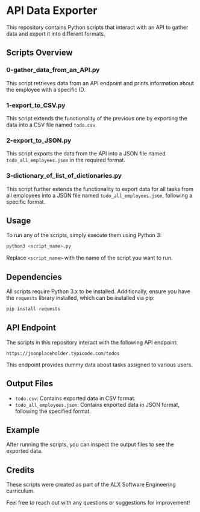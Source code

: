 # API Data Exporter

This repository contains Python scripts that interact with an API to gather data and export it into different formats.

## Scripts Overview

### 0-gather_data_from_an_API.py

This script retrieves data from an API endpoint and prints information about the employee with a specific ID.

### 1-export_to_CSV.py

This script extends the functionality of the previous one by exporting the data into a CSV file named `todo.csv`.

### 2-export_to_JSON.py

This script exports the data from the API into a JSON file named `todo_all_employees.json` in the required format.

### 3-dictionary_of_list_of_dictionaries.py

This script further extends the functionality to export data for all tasks from all employees into a JSON file named `todo_all_employees.json`, following a specific format.

## Usage

To run any of the scripts, simply execute them using Python 3:

```bash
python3 <script_name>.py
```

Replace `<script_name>` with the name of the script you want to run.

## Dependencies

All scripts require Python 3.x to be installed. Additionally, ensure you have the `requests` library installed, which can be installed via pip:

```bash
pip install requests
```

## API Endpoint

The scripts in this repository interact with the following API endpoint:

```
https://jsonplaceholder.typicode.com/todos
```

This endpoint provides dummy data about tasks assigned to various users.

## Output Files

- `todo.csv`: Contains exported data in CSV format.
- `todo_all_employees.json`: Contains exported data in JSON format, following the specified format.

## Example

After running the scripts, you can inspect the output files to see the exported data.

## Credits

These scripts were created as part of the ALX Software Engineering curriculum.

Feel free to reach out with any questions or suggestions for improvement!
